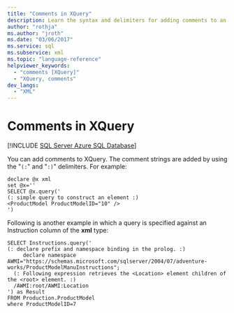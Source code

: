```yaml
---
title: "Comments in XQuery"
description: Learn the syntax and delimiters for adding comments to an XQuery.
author: "rothja"
ms.author: "jroth"
ms.date: "03/06/2017"
ms.service: sql
ms.subservice: xml
ms.topic: "language-reference"
helpviewer_keywords:
  - "comments [XQuery]"
  - "XQuery, comments"
dev_langs:
  - "XML"
---
```

# Comments in XQuery
[!INCLUDE [SQL Server Azure SQL Database](../includes/applies-to-version/sqlserver.md)]

  You can add comments to XQuery. The comment strings are added by using the "`(:`" and "`:)`" delimiters. For example:  
  
```  
declare @x xml  
set @x=''  
SELECT @x.query('  
(: simple query to construct an element :)  
<ProductModel ProductModelID="10" />  
')  
```  
  
 Following is another example in which a query is specified against an Instruction column of the **xml** type:  
  
```  
SELECT Instructions.query('  
(: declare prefix and namespace binding in the prolog. :)  
     declare namespace AWMI="https://schemas.microsoft.com/sqlserver/2004/07/adventure-works/ProductModelManuInstructions";  
  (: Following expression retrieves the <Location> element children of the <root> element. :)  
  /AWMI:root/AWMI:Location  
') as Result  
FROM Production.ProductModel  
where ProductModelID=7  
```  
  
  
